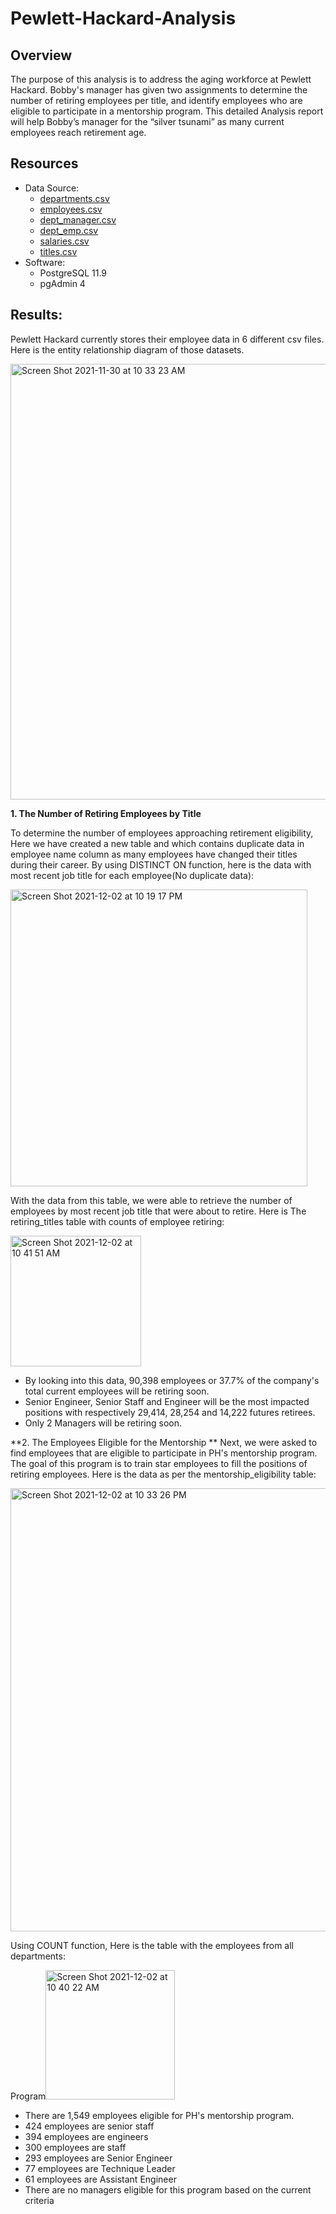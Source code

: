 # Pewlett-Hackard-Analysis
## Overview
The purpose of this analysis is to address the aging workforce at Pewlett Hackard. Bobby's manager has given two assignments to determine the number of retiring employees per title, and identify employees who are eligible to participate in a mentorship program. This detailed Analysis report will help  Bobby’s manager for the “silver tsunami” as many current employees reach retirement age.

## Resources
- Data Source: 
  - [departments.csv](https://github.com/NensiH/Pewlett-Hackard-Analysis/blob/main/Data/departments.csv)
  - [employees.csv](https://github.com/NensiH/Pewlett-Hackard-Analysis/blob/main/Data/employees.csv)
  - [dept_manager.csv](https://github.com/NensiH/Pewlett-Hackard-Analysis/blob/main/Data/dept_manager.csv)
  - [dept_emp.csv](https://github.com/NensiH/Pewlett-Hackard-Analysis/blob/main/Data/dept_emp.csv)
  - [salaries.csv](https://github.com/NensiH/Pewlett-Hackard-Analysis/blob/main/Data/salaries.csv)
  - [titles.csv](https://github.com/NensiH/Pewlett-Hackard-Analysis/blob/main/Data/titles.csv)
- Software: 
  - PostgreSQL 11.9
  - pgAdmin 4


## Results:

Pewlett Hackard currently stores their employee data in 6 different csv files. Here is the entity relationship diagram of those datasets.

<img width="697" alt="Screen Shot 2021-11-30 at 10 33 23 AM" src="https://user-images.githubusercontent.com/92277581/144543133-c6815c3e-edd9-4915-be70-0f57aa4fb243.png">


**1. The Number of Retiring Employees by Title**

To determine the number of employees approaching retirement eligibility, Here we have created a new table and which contains duplicate data in employee name column as many employees have changed their titles during their career. By using DISTINCT ON function, here is the data with most recent job title for each employee(No duplicate data):

<img width="475" alt="Screen Shot 2021-12-02 at 10 19 17 PM" src="https://user-images.githubusercontent.com/92277581/144544609-976cdbca-97f9-4a6f-9e50-634082c5cc45.png">

With the data from this table, we were able to retrieve the number of employees by most recent job title that were about to retire. Here is The retiring_titles table with counts of employee retiring:


<img width="209" alt="Screen Shot 2021-12-02 at 10 41 51 AM" src="https://user-images.githubusercontent.com/92277581/144464957-57d3229d-1ff3-4b5a-9516-5402dc6a1a7d.png">


- By looking into this data, 90,398 employees or 37.7% of the company's total current employees will be retiring soon.
- Senior Engineer, Senior Staff and Engineer will be the most impacted positions with respectively 29,414, 28,254 and 14,222 futures retirees.
- Only 2 Managers will be retiring soon.



**2. The Employees Eligible for the Mentorship **
Next, we were asked to find employees that are eligible to participate in PH's mentorship program. The goal of this program is to train star employees to fill the positions of retiring employees. Here is the data as per the mentorship_eligibility table:

<img width="709" alt="Screen Shot 2021-12-02 at 10 33 26 PM" src="https://user-images.githubusercontent.com/92277581/144545778-c810c099-52f3-493c-baac-dcae5b76336a.png">


Using COUNT function, Here is the table with the employees from all departments: 

Program<img width="207" alt="Screen Shot 2021-12-02 at 10 40 22 AM" src="https://user-images.githubusercontent.com/92277581/144464714-1bb15506-6d21-45b6-a0ae-8d1ef32d61fb.png">

- There are 1,549 employees eligible for PH's mentorship program.
- 424 employees are senior staff
- 394 employees are engineers
- 300 employees are staff
- 293 employees are Senior Engineer
- 77 employees are Technique Leader
- 61 employees are Assistant Engineer
- There are no managers eligible for this program based on the current criteria
